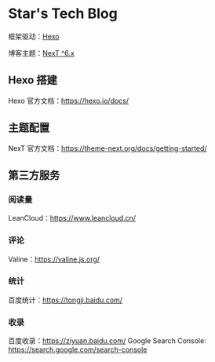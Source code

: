 # Star's Tech Blog

框架驱动：[Hexo](https://hexo.io/zh-cn/)  

博客主题：[NexT ^6.x](https://github.com/theme-next/hexo-theme-next)

## Hexo 搭建

Hexo 官方文档：https://hexo.io/docs/


## 主题配置

NexT 官方文档：https://theme-next.org/docs/getting-started/


## 第三方服务

### 阅读量

LeanCloud：https://www.leancloud.cn/

### 评论

Valine：https://valine.js.org/

### 统计

百度统计：https://tongji.baidu.com/

### 收录

百度收录：https://ziyuan.baidu.com/
Google Search Console: https://search.google.com/search-console





